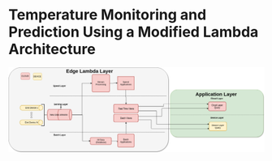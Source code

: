 # Temperature Monitoring and Prediction Using a Modified Lambda Architecture

![alt text](lambda.png "Original Lambda Architecture")
